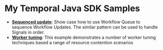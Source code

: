 # My Temporal Java SDK Samples

- [**Sequenced update**](/src/main/java/io/temporal/samples/sequencedupdate): Show case how to use Workflow Queue to sequence Workflow Updates. The similar pattern can be used to handle Signals in order.
- [**Worker tuning**](/src/main/java/io/temporal/samples/workertuning): This example demonstrates a number of worker tuning techniques based a range of resource contention scenarios

